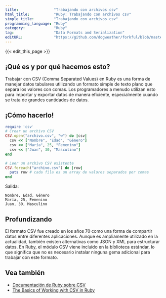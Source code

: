 ```yaml
---
title:                "Trabajando con archivos csv"
html_title:           "Ruby: Trabajando con archivos csv"
simple_title:         "Trabajando con archivos csv"
programming_language: "Ruby"
category:             "Ruby"
tag:                  "Data Formats and Serialization"
editURL:              "https://github.com/dogweather/forkful/blob/master/content/es/ruby/working-with-csv.md"
---
```


{{< edit_this_page >}}

## ¡Qué es y por qué hacemos esto?

Trabajar con CSV (Comma Separated Values) en Ruby es una forma de manejar datos tabulares utilizando un formato simple de texto plano que separa los valores con comas. Los programadores a menudo utilizan esto para importar y exportar datos de manera eficiente, especialmente cuando se trata de grandes cantidades de datos.

## ¡Cómo hacerlo!

```Ruby
require 'csv'
# Crear un archivo CSV
CSV.open("archivo.csv", "w") do |csv|
  csv << ["Nombre", "Edad", "Género"]
  csv << ["María", 25, "Femenino"]
  csv << ["Juan", 30, "Masculino"]
end

# Leer un archivo CSV existente
CSV.foreach("archivo.csv") do |row|
  puts row # cada fila es un array de valores separados por comas
end
```

Salida:
```
Nombre, Edad, Género
María, 25, Femenino
Juan, 30, Masculino
```

## Profundizando

El formato CSV fue creado en los años 70 como una forma de compartir datos entre diferentes aplicaciones. Aunque es ampliamente utilizado en la actualidad, también existen alternativas como JSON y XML para estructurar datos. En Ruby, el módulo CSV viene incluido en la biblioteca estándar, lo que significa que no es necesario instalar ninguna gema adicional para trabajar con este formato.

## Vea también

- [Documentación de Ruby sobre CSV](https://ruby-doc.org/stdlib-3.0.0/libdoc/csv/rdoc/CSV.html)
- [The Basics of Working with CSV in Ruby](https://www.codementor.io/@nithinthomas/working-with-csv-files-in-ruby-46d8j4rh0)